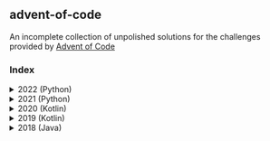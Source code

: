 ## advent-of-code
An incomplete collection of unpolished solutions for the  challenges provided by [Advent of Code](https://adventofcode.com/)

### Index
<details>
    <summary>2022 (Python)</summary>
    <ul>
        <li><a href="2022/src/solution/day_1.py">Day 1</a></li>
        <li><a href="2022/src/solution/day_2.py">Day 2</a></li>
        <li><a href="2022/src/solution/day_3.py">Day 3</a></li>
        <li><a href="2022/src/solution/day_4.py">Day 4</a></li>
        <li><a href="2022/src/solution/day_5.py">Day 5</a></li>
        <li><a href="2022/src/solution/day_6.py">Day 6</a></li>
        <li><a href="2022/src/solution/day_7.py">Day 7</a></li>
        <li><a href="2022/src/solution/day_8.py">Day 8</a></li>
        <li><a href="2022/src/solution/day_9.py">Day 9</a></li>
    </ul>
</details>

<details>
    <summary>2021 (Python)</summary>
    <ul>
        <li><a href="2021/src/solution/day_1.py">Day 1</a></li>
        <li><a href="2021/src/solution/day_2.py">Day 2</a></li>
        <li><a href="2021/src/solution/day_3.py">Day 3</a></li>
        <li><a href="2021/src/solution/day_4.py">Day 4</a></li>
        <li><a href="2021/src/solution/day_5.py">Day 5</a></li>
        <li><a href="2021/src/solution/day_6.py">Day 6</a></li>
        <li><a href="2021/src/solution/day_7.py">Day 7</a></li>
        <li><a href="2021/src/solution/day_8.py">Day 8</a></li>
        <li><a href="2021/src/solution/day_9.py">Day 9</a></li>
        <li><a href="2021/src/solution/day_10.py">Day 10</a></li>
        <li><a href="2021/src/solution/day_11.py">Day 11</a></li>
        <li><a href="2021/src/solution/day_12.py">Day 12</a></li>
        <li><a href="2021/src/solution/day_13.py">Day 13</a></li>
        <li><a href="2021/src/solution/day_14.py">Day 14</a></li>
        <li><a href="2021/src/solution/day_15.py">Day 15</a></li>
        <li><a href="2021/src/solution/day_16.py">Day 16</a></li>
        <li><a href="2021/src/solution/day_17.py">Day 17</a></li>
        <li><a href="2021/src/solution/day_18.py">Day 18</a></li>
    </ul>
</details>

<details>
    <summary>2020 (Kotlin)</summary>
    <ul>
        <li><a href="2020/src/main/kotlin/solution/Day1.kt">Day 1</a></li>
        <li><a href="2020/src/main/kotlin/solution/Day2.kt">Day 2</a></li>
        <li><a href="2020/src/main/kotlin/solution/Day3.kt">Day 3</a></li>
        <li><a href="2020/src/main/kotlin/solution/Day4.kt">Day 4</a></li>
        <li><a href="2020/src/main/kotlin/solution/Day5.kt">Day 5</a></li>
        <li><a href="2020/src/main/kotlin/solution/Day6.kt">Day 6</a></li>
        <li><a href="2020/src/main/kotlin/solution/Day7.kt">Day 7</a></li>
        <li><a href="2020/src/main/kotlin/solution/Day8.kt">Day 8</a></li>
        <li><a href="2020/src/main/kotlin/solution/Day9.kt">Day 9</a></li>
        <li><a href="2020/src/main/kotlin/solution/Day10.kt">Day 10</a></li>
        <li><a href="2020/src/main/kotlin/solution/Day11.kt">Day 11</a></li>
        <li><a href="2020/src/main/kotlin/solution/Day12.kt">Day 12</a></li>
        <li><a href="2020/src/main/kotlin/solution/Day13.kt">Day 13</a></li>
        <li><a href="2020/src/main/kotlin/solution/Day14.kt">Day 14</a></li>
        <li><a href="2020/src/main/kotlin/solution/Day15.kt">Day 15</a></li>
    </ul>
</details>

<details>
    <summary>2019 (Kotlin)</summary>
    <ul>
        <li><a href="2019/src/main/kotlin/solution/Day1.kt">Day 1</a></li>
        <li><a href="2019/src/main/kotlin/solution/Day2.kt">Day 2</a></li>
        <li><a href="2019/src/main/kotlin/solution/Day3.kt">Day 3</a></li>
        <li><a href="2019/src/main/kotlin/solution/Day4.kt">Day 4</a></li>
        <li><a href="2019/src/main/kotlin/solution/Day5.kt">Day 5</a></li>
        <li><a href="2019/src/main/kotlin/solution/Day6.kt">Day 6</a></li>
        <li><a href="2019/src/main/kotlin/solution/Day7.kt">Day 7</a></li>
        <li><a href="2019/src/main/kotlin/solution/Day8.kt">Day 8</a></li>
        <li><a href="2019/src/main/kotlin/solution/Day9.kt">Day 9</a></li>
        <li><a href="2019/src/main/kotlin/solution/Day10.kt">Day 10</a></li>
    </ul>
</details>

<details>
    <summary>2018 (Java)</summary>
    <ul>
        <li><a href="2018/src/main/java/solution/Day1.java">Day 1</a></li>
        <li><a href="2018/src/main/java/solution/Day2.java">Day 2</a></li>
        <li><a href="2018/src/main/java/solution/Day3.java">Day 3</a></li>
        <li><a href="2018/src/main/java/solution/Day4.java">Day 4</a></li>
        <li><a href="2018/src/main/java/solution/Day5.java">Day 5</a></li>
        <li><a href="2018/src/main/java/solution/Day6.java">Day 6</a></li>
        <li><a href="2018/src/main/java/solution/Day7.java">Day 7</a></li>
        <li><a href="2018/src/main/java/solution/Day8.java">Day 8</a></li>
        <li><a href="2018/src/main/java/solution/Day9.java">Day 9</a></li>
    </ul>
</details>
